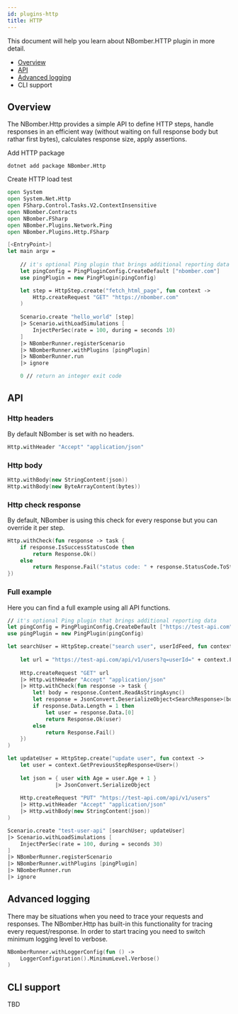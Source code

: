 ```yaml
---
id: plugins-http
title: HTTP
---
```


This document will help you learn about NBomber.HTTP plugin in more detail.

- [Overview](plugins-http#overview)
- [API](plugins-http#api)
- [Advanced logging](plugins-http#advanced-logging)
- CLI support

## Overview

The NBomber.Http provides a simple API to define HTTP steps, handle responses in an efficient way (without waiting on full response body but rathar first bytes), calculates response size, apply assertions.

Add HTTP package

```code
dotnet add package NBomber.Http
```

Create HTTP load test

```fsharp title="Program.fs"
open System
open System.Net.Http
open FSharp.Control.Tasks.V2.ContextInsensitive
open NBomber.Contracts
open NBomber.FSharp
open NBomber.Plugins.Network.Ping
open NBomber.Plugins.Http.FSharp

[<EntryPoint>]
let main argv =
        
    // it's optional Ping plugin that brings additional reporting data
    let pingConfig = PingPluginConfig.CreateDefault ["nbomber.com"]
    use pingPlugin = new PingPlugin(pingConfig)

    let step = HttpStep.create("fetch_html_page", fun context ->
        Http.createRequest "GET" "https://nbomber.com"                       
    )
    
    Scenario.create "hello_world" [step]     
    |> Scenario.withLoadSimulations [
        InjectPerSec(rate = 100, during = seconds 10)
    ]
    |> NBomberRunner.registerScenario
    |> NBomberRunner.withPlugins [pingPlugin]
    |> NBomberRunner.run
    |> ignore

    0 // return an integer exit code
```

## API

### Http headers

By default NBomber is set with no headers.

```fsharp
Http.withHeader "Accept" "application/json"
```

### Http body

```fsharp
Http.withBody(new StringContent(json))
Http.withBody(new ByteArrayContent(bytes))
```

### Http check response

By default, NBomber is using this check for every response but you can override it per step.

```fsharp
Http.withCheck(fun response -> task {
    if response.IsSuccessStatusCode then
        return Response.Ok() 
    else
        return Response.Fail("status code: " + response.StatusCode.ToString())
})
```

### Full example

Here you can find a full example using all API functions.

```fsharp
// it's optional Ping plugin that brings additional reporting data
let pingConfig = PingPluginConfig.CreateDefault ["https://test-api.com"]
use pingPlugin = new PingPlugin(pingConfig)

let searchUser = HttpStep.create("search user", userIdFeed, fun context ->
    
    let url = "https://test-api.com/api/v1/users?q=userId=" + context.FedItem
    
    Http.createRequest "GET" url
    |> Http.withHeader "Accept" "application/json"
    |> Http.withCheck(fun response -> task {
        let! body = response.Content.ReadAsStringAsync()
        let response = JsonConvert.DeserializeObject<SearchResponse>(body)
        if response.Data.Length = 1 then
            let user = response.Data.[0]
            return Response.Ok(user)
        else
            return Response.Fail()
    })
)

let updateUser = HttpStep.create("update user", fun context -> 
    let user = context.GetPreviousStepResponse<User>()
    
    let json = { user with Age = user.Age + 1 } 
               |> JsonConvert.SerializeObject
        
    Http.createRequest "PUT" "https://test-api.com/api/v1/users"
    |> Http.withHeader "Accept" "application/json"
    |> Http.withBody(new StringContent(json))
)

Scenario.create "test-user-api" [searchUser; updateUser]     
|> Scenario.withLoadSimulations [
    InjectPerSec(rate = 100, during = seconds 30)
]
|> NBomberRunner.registerScenario
|> NBomberRunner.withPlugins [pingPlugin]
|> NBomberRunner.run
|> ignore
```

## Advanced logging

There may be situations when you need to trace your requests and responses. The NBomber.Http has built-in this functionality for tracing every request/response. In order to start tracing you need to switch minimum logging level to verbose.

```fsharp
NBomberRunner.withLoggerConfig(fun () ->
    LoggerConfiguration().MinimumLevel.Verbose()
)
```

## CLI support

TBD